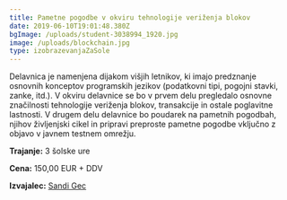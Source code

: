 ```yaml
---
title: Pametne pogodbe v okviru tehnologije veriženja blokov
date: 2019-06-10T19:01:48.380Z
bgImage: /uploads/student-3038994_1920.jpg
image: /uploads/blockchain.jpg
type: izobrazevanjaZaSole
---
```

Delavnica je namenjena dijakom višjih letnikov, ki imajo predznanje osnovnih konceptov programskih jezikov (podatkovni tipi, pogojni stavki, zanke, itd.). V okviru delavnice se bo v prvem delu pregledalo osnovne značilnosti tehnologije veriženja blokov, transakcije in ostale poglavitne lastnosti. V drugem delu delavnice bo poudarek na pametnih pogodbah, njihov življenjski cikel in pripravi preproste pametne pogodbe vključno z objavo v javnem testnem omrežju.

**Trajanje:** 3 šolske ure

**Cena:** 150,00 EUR + DDV

**Izvajalec:** [Sandi Gec](/izvajalci/sandi-gec/)
